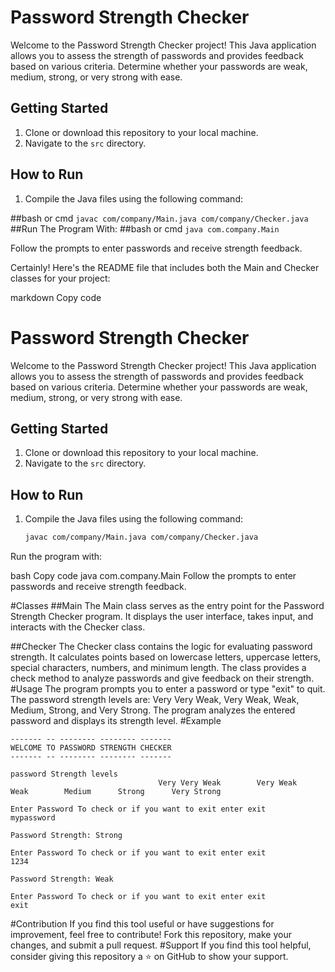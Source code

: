 # Password Strength Checker

Welcome to the Password Strength Checker project! This Java application allows you to assess the strength of passwords and provides feedback based on various criteria. Determine whether your passwords are weak, medium, strong, or very strong with ease.

## Getting Started

1. Clone or download this repository to your local machine.
2. Navigate to the `src` directory.

## How to Run

1. Compile the Java files using the following command:

##bash or cmd
   ```javac com/company/Main.java com/company/Checker.java```
  ##Run The Program With:
##bash or cmd
   ```java com.company.Main ```
   
Follow the prompts to enter passwords and receive strength feedback.


Certainly! Here's the README file that includes both the Main and Checker classes for your project:

markdown
Copy code
# Password Strength Checker

Welcome to the Password Strength Checker project! This Java application allows you to assess the strength of passwords and provides feedback based on various criteria. Determine whether your passwords are weak, medium, strong, or very strong with ease.

## Getting Started

1. Clone or download this repository to your local machine.
2. Navigate to the `src` directory.

## How to Run

1. Compile the Java files using the following command:

   ```bash
   javac com/company/Main.java com/company/Checker.java
Run the program with:

bash
Copy code
java com.company.Main
Follow the prompts to enter passwords and receive strength feedback.

#Classes
##Main
The Main class serves as the entry point for the Password Strength Checker program. 
It displays the user interface, takes input, and interacts with the Checker class.

##Checker
The Checker class contains the logic for evaluating password strength. 
It calculates points based on lowercase letters, uppercase letters, special characters, 
numbers, and minimum length. The class provides a check method to analyze passwords and give feedback on their strength.
#Usage
The program prompts you to enter a password or type "exit" to quit.
The password strength levels are: Very Very Weak, Very Weak, Weak, Medium, Strong, and Very Strong.
The program analyzes the entered password and displays its strength level.
#Example
```
------- -- -------- -------- -------
WELCOME TO PASSWORD STRENGTH CHECKER
------- -- -------- -------- -------

password Strength levels
                                 Very Very Weak        Very Weak       Weak        Medium      Strong      Very Strong

Enter Password To check or if you want to exit enter exit
mypassword

Password Strength: Strong

Enter Password To check or if you want to exit enter exit
1234

Password Strength: Weak

Enter Password To check or if you want to exit enter exit
exit
```
#Contribution
If you find this tool useful or have suggestions for improvement, feel free to contribute! Fork this repository, make your changes, and submit a pull request.
#Support
If you find this tool helpful, consider giving this repository a ⭐️ on GitHub to show your support.

   
